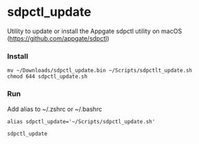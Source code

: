 # sdpctl_update
Utility to update or install the Appgate sdpctl utility on macOS (https://github.com/appgate/sdpctl)

### Install
```
mv ~/Downloads/sdpctl_update.bin ~/Scripts/sdpctlt_update.sh
chmod 644 sdpctl_update.sh
```

### Run

Add alias to ~/.zshrc or ~/.bashrc
```
alias sdpctl_update='~/Scripts/sdpctl_update.sh'
```
```
sdpctl_update
```
